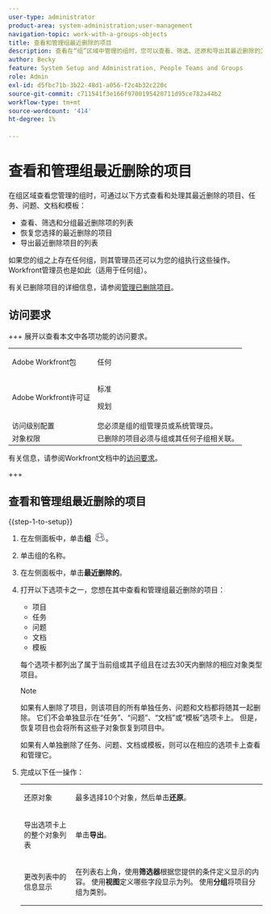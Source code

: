 ```yaml
---
user-type: administrator
product-area: system-administration;user-management
navigation-topic: work-with-a-groups-objects
title: 查看和管理组最近删除的项目
description: 查看在“组”区域中管理的组时，您可以查看、筛选、还原和导出其最近删除的工作项、文档和模板。
author: Becky
feature: System Setup and Administration, People Teams and Groups
role: Admin
exl-id: d5fbc71b-3b22-48d1-a056-f2c4b32c220c
source-git-commit: c711541f3e166f9700195420711d95ce782a44b2
workflow-type: tm+mt
source-wordcount: '414'
ht-degree: 1%

---
```


# 查看和管理组最近删除的项目

在组区域查看您管理的组时，可通过以下方式查看和处理其最近删除的项目、任务、问题、文档和模板：

* 查看、筛选和分组最近删除项的列表
* 恢复您选择的最近删除的项目
* 导出最近删除项目的列表

如果您的组之上存在任何组，则其管理员还可以为您的组执行这些操作。 Workfront管理员也是如此（适用于任何组）。

有关已删除项目的详细信息，请参阅[管理已删除项目](../../../administration-and-setup/manage-workfront/manage-deleted-items/manage-deleted-items.md)。

## 访问要求

+++ 展开以查看本文中各项功能的访问要求。

<table style="table-layout:auto"> 
 <col> 
 <col> 
 <tbody> 
  <tr> 
   <td>Adobe Workfront包</td> 
   <td><p>任何</p></td> 
  </tr> 
  <tr> 
   <td>Adobe Workfront许可证</td> 
   <td><p>标准</p>
       <p>规划</p></td>
  </tr> 
  <tr>
   <td>访问级别配置</td> 
   <td>您必须是组的组管理员或系统管理员。</td>
  </tr>
  <tr> 
   <td>对象权限</td>
   <td>已删除的项目必须与组或其任何子组相关联。</td> 
  </tr> 
 </tbody> 
</table>

有关信息，请参阅Workfront文档中的[访问要求](/help/quicksilver/administration-and-setup/add-users/access-levels-and-object-permissions/access-level-requirements-in-documentation.md)。

+++

## 查看和管理组最近删除的项目

{{step-1-to-setup}}

1. 在左侧面板中，单击&#x200B;**组** ![组](assets/groups-icon.png)。

1. 单击组的名称。
1. 在左侧面板中，单击&#x200B;**最近删除的**。
1. 打开以下选项卡之一，您想在其中查看和管理组最近删除的项目：

   * 项目
   * 任务
   * 问题
   * 文档
   * 模板

   每个选项卡都列出了属于当前组或其子组且在过去30天内删除的相应对象类型项目。

   >[!NOTE]
   >
   >如果有人删除了项目，则该项目的所有单独任务、问题和文档都将随其一起删除。 它们不会单独显示在“任务”、“问题”、“文档”或“模板”选项卡上。 但是，恢复项目也会将所有这些子对象恢复到项目中。
   >
   >
   >如果有人单独删除了任务、问题、文档或模板，则可以在相应的选项卡上查看和管理它。

1. 完成以下任一操作：

   <table style="table-layout:auto"> 
    <col> 
    <col> 
    <tbody> 
     <tr> 
      <td role="rowheader"> <p>还原对象</p> </td> 
      <td> <p>最多选择10个对象，然后单击<strong>还原</strong>。</p> </td> 
     </tr> 
     <tr> 
      <td role="rowheader"> <p>导出选项卡上的整个对象列表</p> </td> 
      <td> <p>单击<strong>导出</strong>。</p> </td> 
     </tr> 
     <tr data-mc-conditions=""> 
      <td role="rowheader"> <p>更改列表中的信息显示</p> </td> 
      <td> <p>在列表右上角，使用<strong>筛选器</strong>根据您提供的条件定义显示的内容。 使用<strong>视图</strong>定义哪些字段显示为列。 使用<strong>分组</strong>将项目分组为类别。</p> </td> 
     </tr> 
    </tbody> 
   </table>
